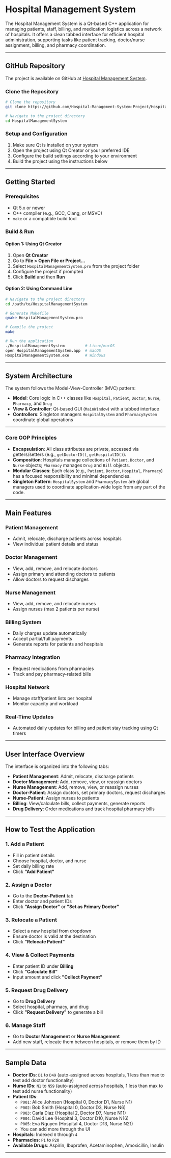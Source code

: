 # Hospital Management System

The Hospital Management System is a Qt-based C++ application for managing patients, staff, billing, and medication logistics across a network of hospitals. It offers a clean tabbed interface for efficient hospital administration, supporting tasks like patient tracking, doctor/nurse assignment, billing, and pharmacy coordination.

---

## GitHub Repository

The project is available on GitHub at [Hospital Management System](https://github.com/Hospital-Management-System-Project/HospitalManagementSystem).

### Clone the Repository
```bash
# Clone the repository
git clone https://github.com/Hospital-Management-System-Project/HospitalManagementSystem.git

# Navigate to the project directory
cd HospitalManagementSystem
```

### Setup and Configuration
1. Make sure Qt is installed on your system
2. Open the project using Qt Creator or your preferred IDE
3. Configure the build settings according to your environment
4. Build the project using the instructions below

---

## Getting Started

### Prerequisites
- Qt 5.x or newer
- C++ compiler (e.g., GCC, Clang, or MSVC)
- `make` or a compatible build tool

### Build & Run

#### Option 1: Using Qt Creator
1. Open **Qt Creator**
2. Go to **File > Open File or Project...**
3. Select `HospitalManagementSystem.pro` from the project folder
4. Configure the project if prompted
5. Click **Build** and then **Run**

#### Option 2: Using Command Line
```bash
# Navigate to the project directory
cd /path/to/HospitalManagementSystem

# Generate Makefile
qmake HospitalManagementSystem.pro

# Compile the project
make

# Run the application
./HospitalManagementSystem         # Linux/macOS
open HospitalManagementSystem.app  # macOS
HospitalManagementSystem.exe       # Windows
```

---

## System Architecture

The system follows the Model-View-Controller (MVC) pattern:

- **Model**: Core logic in C++ classes like `Hospital`, `Patient`, `Doctor`, `Nurse`, `Pharmacy`, and `Drug`
- **View & Controller**: Qt-based GUI (`MainWindow`) with a tabbed interface
- **Controllers**: Singleton managers `HospitalSystem` and `PharmacySystem` coordinate global operations

---

### Core OOP Principles
- **Encapsulation**: All class attributes are private, accessed via getters/setters (e.g., `getDoctorID()`, `getHospitalID()`).
- **Composition**: Hospitals manage collections of `Patient`, `Doctor`, and `Nurse` objects; `Pharmacy` manages `Drug` and `Bill` objects.
- **Modular Classes**: Each class (e.g., `Patient`, `Doctor`, `Hospital`, `Pharmacy`) has a focused responsibility and minimal dependencies.
- **Singleton Pattern**: `HospitalSystem` and `PharmacySystem` are global managers used to coordinate application-wide logic from any part of the code.

---

## Main Features

### Patient Management
- Admit, relocate, discharge patients across hospitals
- View individual patient details and status

### Doctor Management
- View, add, remove, and relocate doctors
- Assign primary and attending doctors to patients
- Allow doctors to request discharges

### Nurse Management
- View, add, remove, and relocate nurses
- Assign nurses (max 2 patients per nurse)

### Billing System
- Daily charges update automatically
- Accept partial/full payments
- Generate reports for patients and hospitals

### Pharmacy Integration
- Request medications from pharmacies
- Track and pay pharmacy-related bills

### Hospital Network
- Manage staff/patient lists per hospital
- Monitor capacity and workload

### Real-Time Updates
- Automated daily updates for billing and patient stay tracking using Qt timers

---

## User Interface Overview

The interface is organized into the following tabs:

- **Patient Management**: Admit, relocate, discharge patients
- **Doctor Management**: Add, remove, view, or reassign doctors
- **Nurse Management**: Add, remove, view, or reassign nurses
- **Doctor-Patient**: Assign doctors, set primary doctors, request discharges
- **Nurse-Patient**: Assign nurses to patients
- **Billing**: View/calculate bills, collect payments, generate reports
- **Drug Delivery**: Order medications and track hospital pharmacy bills

---

## How to Test the Application

### 1. Add a Patient
- Fill in patient details
- Choose hospital, doctor, and nurse
- Set daily billing rate
- Click **"Add Patient"**

### 2. Assign a Doctor
- Go to the **Doctor-Patient** tab
- Enter doctor and patient IDs
- Click **"Assign Doctor"** or **"Set as Primary Doctor"**

### 3. Relocate a Patient
- Select a new hospital from dropdown
- Ensure doctor is valid at the destination
- Click **"Relocate Patient"**

### 4. View & Collect Payments
- Enter patient ID under **Billing**
- Click **"Calculate Bill"**
- Input amount and click **"Collect Payment"**

### 5. Request Drug Delivery
- Go to **Drug Delivery**
- Select hospital, pharmacy, and drug
- Click **"Request Delivery"** to generate a bill

### 6. Manage Staff
- Go to **Doctor Management** or **Nurse Management**
- Add new staff, relocate them between hospitals, or remove them by ID

---

## Sample Data

- **Doctor IDs**: `D1` to `D49` (auto-assigned across hospitals, 1 less than max to test add doctor functionality)
- **Nurse IDs**: `N1` to `N59` (auto-assigned across hospitals, 1 less than max to test add nurse functionality)
- **Patient IDs**:
  - `P001`: Alice Johnson (Hospital 0, Doctor D1, Nurse N1)
  - `P002`: Bob Smith (Hospital 0, Doctor D3, Nurse N6)
  - `P003`: Carla Diaz (Hospital 2, Doctor D7, Nurse N11)
  - `P004`: David Lee (Hospital 3, Doctor D10, Nurse N16)
  - `P005`: Eva Nguyen (Hospital 4, Doctor D13, Nurse N21)
  - You can add more through the UI
- **Hospitals**: Indexed `0` through `4`
- **Pharmacies**: `P1` to `P20`
- **Available Drugs**: Aspirin, Ibuprofen, Acetaminophen, Amoxicillin, Insulin

---
